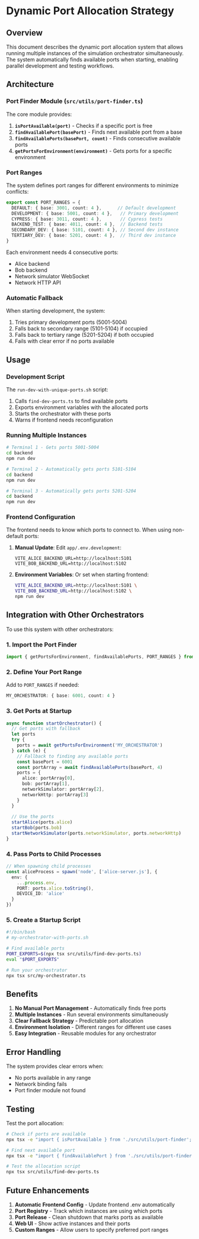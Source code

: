 # Dynamic Port Allocation Strategy

## Overview

This document describes the dynamic port allocation system that allows running multiple instances of the simulation orchestrator simultaneously. The system automatically finds available ports when starting, enabling parallel development and testing workflows.

## Architecture

### Port Finder Module (`src/utils/port-finder.ts`)

The core module provides:

1. **`isPortAvailable(port)`** - Checks if a specific port is free
2. **`findAvailablePort(basePort)`** - Finds next available port from a base
3. **`findAvailablePorts(basePort, count)`** - Finds consecutive available ports
4. **`getPortsForEnvironment(environment)`** - Gets ports for a specific environment

### Port Ranges

The system defines port ranges for different environments to minimize conflicts:

```typescript
export const PORT_RANGES = {
  DEFAULT: { base: 3001, count: 4 },      // Default development
  DEVELOPMENT: { base: 5001, count: 4 },   // Primary development
  CYPRESS: { base: 3011, count: 4 },       // Cypress tests
  BACKEND_TEST: { base: 4011, count: 4 },  // Backend tests
  SECONDARY_DEV: { base: 5101, count: 4 }, // Second dev instance
  TERTIARY_DEV: { base: 5201, count: 4 },  // Third dev instance
}
```

Each environment needs 4 consecutive ports:
- Alice backend
- Bob backend  
- Network simulator WebSocket
- Network HTTP API

### Automatic Fallback

When starting development, the system:
1. Tries primary development ports (5001-5004)
2. Falls back to secondary range (5101-5104) if occupied
3. Falls back to tertiary range (5201-5204) if both occupied
4. Fails with clear error if no ports available

## Usage

### Development Script

The `run-dev-with-unique-ports.sh` script:
1. Calls `find-dev-ports.ts` to find available ports
2. Exports environment variables with the allocated ports
3. Starts the orchestrator with these ports
4. Warns if frontend needs reconfiguration

### Running Multiple Instances

```bash
# Terminal 1 - Gets ports 5001-5004
cd backend
npm run dev

# Terminal 2 - Automatically gets ports 5101-5104
cd backend
npm run dev

# Terminal 3 - Automatically gets ports 5201-5204
cd backend
npm run dev
```

### Frontend Configuration

The frontend needs to know which ports to connect to. When using non-default ports:

1. **Manual Update**: Edit `app/.env.development`:
   ```env
   VITE_ALICE_BACKEND_URL=http://localhost:5101
   VITE_BOB_BACKEND_URL=http://localhost:5102
   ```

2. **Environment Variables**: Or set when starting frontend:
   ```bash
   VITE_ALICE_BACKEND_URL=http://localhost:5101 \
   VITE_BOB_BACKEND_URL=http://localhost:5102 \
   npm run dev
   ```

## Integration with Other Orchestrators

To use this system with other orchestrators:

### 1. Import the Port Finder

```typescript
import { getPortsForEnvironment, findAvailablePorts, PORT_RANGES } from './utils/port-finder'
```

### 2. Define Your Port Range

Add to `PORT_RANGES` if needed:
```typescript
MY_ORCHESTRATOR: { base: 6001, count: 4 }
```

### 3. Get Ports at Startup

```typescript
async function startOrchestrator() {
  // Get ports with fallback
  let ports
  try {
    ports = await getPortsForEnvironment('MY_ORCHESTRATOR')
  } catch (e) {
    // Fallback to finding any available ports
    const basePort = 6001
    const portArray = await findAvailablePorts(basePort, 4)
    ports = {
      alice: portArray[0],
      bob: portArray[1],
      networkSimulator: portArray[2],
      networkHttp: portArray[3]
    }
  }
  
  // Use the ports
  startAlice(ports.alice)
  startBob(ports.bob)
  startNetworkSimulator(ports.networkSimulator, ports.networkHttp)
}
```

### 4. Pass Ports to Child Processes

```typescript
// When spawning child processes
const aliceProcess = spawn('node', ['alice-server.js'], {
  env: {
    ...process.env,
    PORT: ports.alice.toString(),
    DEVICE_ID: 'alice'
  }
})
```

### 5. Create a Startup Script

```bash
#!/bin/bash
# my-orchestrator-with-ports.sh

# Find available ports
PORT_EXPORTS=$(npx tsx src/utils/find-dev-ports.ts)
eval "$PORT_EXPORTS"

# Run your orchestrator
npx tsx src/my-orchestrator.ts
```

## Benefits

1. **No Manual Port Management** - Automatically finds free ports
2. **Multiple Instances** - Run several environments simultaneously
3. **Clear Fallback Strategy** - Predictable port allocation
4. **Environment Isolation** - Different ranges for different use cases
5. **Easy Integration** - Reusable modules for any orchestrator

## Error Handling

The system provides clear errors when:
- No ports available in any range
- Network binding fails
- Port finder module not found

## Testing

Test the port allocation:

```bash
# Check if ports are available
npx tsx -e "import { isPortAvailable } from './src/utils/port-finder'; console.log(await isPortAvailable(5001))"

# Find next available port
npx tsx -e "import { findAvailablePort } from './src/utils/port-finder'; console.log(await findAvailablePort(5001))"

# Test the allocation script
npx tsx src/utils/find-dev-ports.ts
```

## Future Enhancements

1. **Automatic Frontend Config** - Update frontend .env automatically
2. **Port Registry** - Track which instances are using which ports
3. **Port Release** - Clean shutdown that marks ports as available
4. **Web UI** - Show active instances and their ports
5. **Custom Ranges** - Allow users to specify preferred port ranges